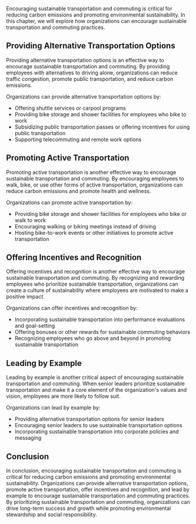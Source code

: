 
Encouraging sustainable transportation and commuting is critical for reducing carbon emissions and promoting environmental sustainability. In this chapter, we will explore how organizations can encourage sustainable transportation and commuting practices.

Providing Alternative Transportation Options
--------------------------------------------

Providing alternative transportation options is an effective way to encourage sustainable transportation and commuting. By providing employees with alternatives to driving alone, organizations can reduce traffic congestion, promote public transportation, and reduce carbon emissions.

Organizations can provide alternative transportation options by:

* Offering shuttle services or carpool programs
* Providing bike storage and shower facilities for employees who bike to work
* Subsidizing public transportation passes or offering incentives for using public transportation
* Supporting telecommuting and remote work options

Promoting Active Transportation
-------------------------------

Promoting active transportation is another effective way to encourage sustainable transportation and commuting. By encouraging employees to walk, bike, or use other forms of active transportation, organizations can reduce carbon emissions and promote health and wellness.

Organizations can promote active transportation by:

* Providing bike storage and shower facilities for employees who bike or walk to work
* Encouraging walking or biking meetings instead of driving
* Hosting bike-to-work events or other initiatives to promote active transportation

Offering Incentives and Recognition
-----------------------------------

Offering incentives and recognition is another effective way to encourage sustainable transportation and commuting. By recognizing and rewarding employees who prioritize sustainable transportation, organizations can create a culture of sustainability where employees are motivated to make a positive impact.

Organizations can offer incentives and recognition by:

* Incorporating sustainable transportation into performance evaluations and goal-setting
* Offering bonuses or other rewards for sustainable commuting behaviors
* Recognizing employees who go above and beyond in promoting sustainable transportation

Leading by Example
------------------

Leading by example is another critical aspect of encouraging sustainable transportation and commuting. When senior leaders prioritize sustainable transportation and make it a core element of the organization's values and vision, employees are more likely to follow suit.

Organizations can lead by example by:

* Providing alternative transportation options for senior leaders
* Encouraging senior leaders to use sustainable transportation options
* Incorporating sustainable transportation into corporate policies and messaging

Conclusion
----------

In conclusion, encouraging sustainable transportation and commuting is critical for reducing carbon emissions and promoting environmental sustainability. Organizations can provide alternative transportation options, promote active transportation, offer incentives and recognition, and lead by example to encourage sustainable transportation and commuting practices. By prioritizing sustainable transportation and commuting, organizations can drive long-term success and growth while promoting environmental stewardship and social responsibility.
